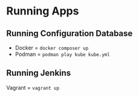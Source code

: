# Running Apps

## Running Configuration Database

- Docker = `docker composer up`
- Podman = `podman play kube kube.yml`

## Running Jenkins

Vagrant = `vagrant up`
